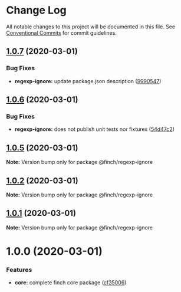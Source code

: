 # Change Log

All notable changes to this project will be documented in this file.
See [Conventional Commits](https://conventionalcommits.org) for commit guidelines.

## [1.0.7](https://github.com/mseeley/finch/compare/v1.0.6...v1.0.7) (2020-03-01)


### Bug Fixes

* **regexp-ignore:** update package.json description ([9990547](https://github.com/mseeley/finch/commit/9990547))





## [1.0.6](https://github.com/mseeley/finch/compare/v1.0.5...v1.0.6) (2020-03-01)


### Bug Fixes

* **regexp-ignore:** does not publish unit tests nor fixtures ([54d47c2](https://github.com/mseeley/finch/commit/54d47c2))





## [1.0.5](https://github.com/mseeley/finch/compare/v1.0.4...v1.0.5) (2020-03-01)

**Note:** Version bump only for package @finch/regexp-ignore





## [1.0.2](https://github.com/mseeley/finch/compare/v1.0.1...v1.0.2) (2020-03-01)

**Note:** Version bump only for package @finch/regexp-ignore





## [1.0.1](https://github.com/mseeley/finch/compare/v1.0.0...v1.0.1) (2020-03-01)

**Note:** Version bump only for package @finch/regexp-ignore





# 1.0.0 (2020-03-01)


### Features

* **core:** complete finch core package ([cf35006](https://github.com/mseeley/finch/commit/cf35006))
